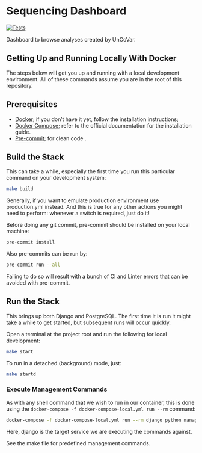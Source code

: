# Sequencing Dashboard

[![Tests](https://github.com/thomasbtf/sars-dashboard/actions/workflows/ci.yml/badge.svg)](https://github.com/thomasbtf/sars-dashboard/actions/workflows/ci.yml)

Dashboard to browse analyses created by UnCoVar.

## Getting Up and Running Locally With Docker

The steps below will get you up and running with a local development environment. All of these commands assume you are in the root of this repository.

## Prerequisites

- [Docker](https://docs.docker.com/get-docker/); if you don’t have it yet, follow the installation instructions;
- [Docker Compose](https://docs.docker.com/compose/install/); refer to the official documentation for the installation guide.
- [Pre-commit](https://pre-commit.com/#install); for clean code .

## Build the Stack

This can take a while, especially the first time you run this particular command on your development system:

```bash
make build
```

Generally, if you want to emulate production environment use production.yml instead. And this is true for any other actions you might need to perform: whenever a switch is required, just do it!

Before doing any git commit, pre-commit should be installed on your local machine:

```bash
pre-commit install
```

Also pre-commits can be run by:

```bash
pre-commit run --all
```

Failing to do so will result with a bunch of CI and Linter errors that can be avoided with pre-commit.

## Run the Stack

This brings up both Django and PostgreSQL. The first time it is run it might take a while to get started, but subsequent runs will occur quickly.

Open a terminal at the project root and run the following for local development:

```bash
make start
```

To run in a detached (background) mode, just:

```bash
make startd
```

### Execute Management Commands

As with any shell command that we wish to run in our container, this is done using the `docker-compose -f docker-compose-local.yml run --rm` command:

```bash
docker-compose -f docker-compose-local.yml run --rm django python manage.py createsuperuser
```

Here, django is the target service we are executing the commands against.

See the make file for predefined management commands.
